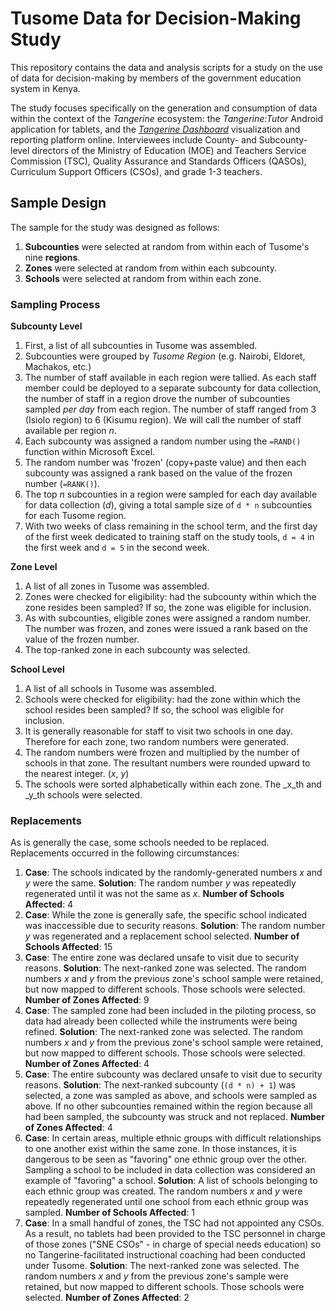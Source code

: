 # Tusome Data for Decision-Making Study

This repository contains the data and analysis scripts for a study on the use of data for decision-making by members of the government education system in Kenya.

The study focuses specifically on the generation and consumption of data within the context of the _Tangerine_ ecosystem: the _Tangerine:Tutor_ Android application for tablets, and the [_Tangerine Dashboard_](http://tools.tusome.tangerinecentral.org/_csv/report/group-national_tablet_program/00b0a09a-2a9f-baca-2acb-c6264d4247cb,c835fc38-de99-d064-59d3-e772ccefcf7d/2018/9/ep8yqMKT.html#tutor) visualization and reporting platform online.  Interviewees include County- and Subcounty-level directors of the Ministry of Education (MOE) and Teachers Service Commission (TSC), Quality Assurance and Standards Officers (QASOs), Curriculum Support Officers (CSOs), and grade 1-3 teachers.

## Sample Design

The sample for the study was designed as follows:

1. **Subcounties** were selected at random from within each of Tusome's nine **regions**.
1. **Zones** were selected at random from within each subcounty.
1. **Schools** were selected at random from within each zone.

### Sampling Process

**Subcounty Level**
1. First, a list of all subcounties in Tusome was assembled.
1. Subcounties were grouped by _Tusome Region_ (e.g. Nairobi, Eldoret, Machakos, etc.)
1. The number of staff available in each region were tallied. As each staff member could be deployed to a separate subcounty for data collection, the number of staff in a region drove the number of subcounties sampled _per day_ from each region. The number of staff ranged from 3 (Isiolo region) to 6 (Kisumu region). We will call the number of staff available per region _n_.
1. Each subcounty was assigned a random number  using the `=RAND()` function within Microsoft Excel.
1. The random number was 'frozen' (copy+paste value) and then each subcounty was assigned a rank based on the value of the frozen number (`=RANK()`).
1. The top _n_ subcounties in a region were sampled for each day available for data collection (_d_), giving a total sample size of `d * n` subcounties for each Tusome region.
1. With two weeks of class remaining in the school term, and the first day of the first week dedicated to training staff on the study tools, `d = 4` in the first week and `d = 5` in the second week.

**Zone Level**
1. A list of all zones in Tusome was assembled.
1. Zones were checked for eligibility: had the subcounty within which the zone resides been sampled? If so, the zone was eligible for inclusion.
1. As with subcounties, eligible zones were assigned a random number. The number was frozen, and zones were issued a rank based on the value of the frozen number.
1. The top-ranked zone in each subcounty was selected.

**School Level**
1. A list of all schools in Tusome was assembled.
1. Schools were checked for eligibility: had the zone within which the school resides been sampled? If so, the school was eligible for inclusion.
1. It is generally reasonable for staff to visit two schools in one day. Therefore for each zone, two random numbers were generated.
1. The random numbers were frozen and multiplied by the number of schools in that zone. The resultant numbers were rounded upward to the nearest integer. (_x_, _y_)
1. The schools were sorted alphabetically within each zone. The _x_th and _y_th schools were selected.

### Replacements

As is generally the case, some schools needed to be replaced. Replacements occurred in the following circumstances:

1. **Case**: The schools indicated by the randomly-generated numbers _x_ and _y_ were the same. **Solution**: The random number _y_ was repeatedly regenerated until it was not the same as _x_. **Number of Schools Affected**: 4
1. **Case**: While the zone is generally safe, the specific school indicated was inaccessible due to security reasons. **Solution**: The random number _y_ was regenerated and a replacement school selected. **Number of Schools Affected**: 15
1. **Case**: The entire zone was declared unsafe to visit due to security reasons. **Solution**: The next-ranked zone was selected. The random numbers _x_ and _y_ from the previous zone's school sample were retained, but now mapped to different schools. Those schools were selected. **Number of Zones Affected**: 9 
1. **Case**: The sampled zone had been included in the piloting process, so data had already been collected while the instruments were being refined. **Solution**: The next-ranked zone was selected. The random numbers _x_ and _y_ from the previous zone's school sample were retained, but now mapped to different schools. Those schools were selected. **Number of Zones Affected**: 4
1. **Case**: The entire subcounty was declared unsafe to visit due to security reasons. **Solution**: The next-ranked subcounty (`(d * n) + 1`) was selected, a zone was sampled as above, and schools were sampled as above. If no other subcounties remained within the region because all had been sampled, the subcounty was struck and not replaced. **Number of Zones Affected**: 4
1. **Case**: In certain areas, multiple ethnic groups with difficult relationships to one another exist within the same zone. In those instances, it is dangerous to be seen as "favoring" one ethnic group over the other. Sampling a school to be included in data collection was considered an example of "favoring" a school. **Solution**: A list of schools belonging to each ethnic group was created. The random numbers _x_ and _y_ were repeatedly regenerated until one school from each ethnic group was sampled. **Number of Schools Affected**: 1
1. **Case**: In a small handful of zones, the TSC had not appointed any CSOs. As a result, no tablets had been provided to the TSC personnel in charge of those zones ("SNE CSOs" - in charge of special needs education) so no Tangerine-facilitated instructional coaching had been conducted under Tusome. **Solution**: The next-ranked zone was selected. The random numbers _x_ and _y_ from the previous zone's sample were retained, but now mapped to different schools. Those schools were selected. **Number of Zones Affected**: 2






